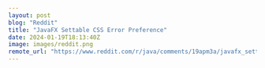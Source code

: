 ```yaml
---
layout: post
blog: "Reddit"
title: "JavaFX Settable CSS Error Preference"
date: 2024-01-19T18:13:40Z
image: images/reddit.png
remote_url: "https://www.reddit.com/r/java/comments/19apm3a/javafx_settable_css_error_preference/"
---
```

